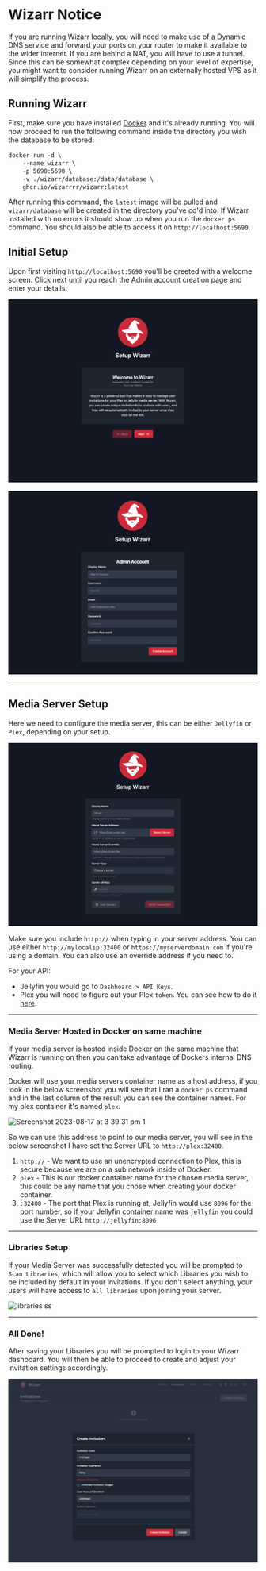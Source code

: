 # Wizarr Notice
If you are running Wizarr locally, you will need to make use of a Dynamic DNS service and forward your ports on your router to make it available to the wider internet. If you are behind a NAT, you will have to use a tunnel. Since this can be somewhat complex depending on your level of expertise, you might want to consider running Wizarr on an externally hosted VPS as it will simplify the process.

## Running Wizarr

First, make sure you have installed [Docker](https://docs.docker.com/engine/install/) and it's already running. You will now proceed to run the following command inside the directory you wish the database to be stored:

```
docker run -d \
    --name wizarr \
    -p 5690:5690 \
    -v ./wizarr/database:/data/database \
    ghcr.io/wizarrrr/wizarr:latest
```

After running this command, the `latest` image will be pulled and `wizarr/database` will be created in the directory you've cd'd into. If Wizarr installed with no errors it should show up when you run the `docker ps` command. You should also be able to access it on `http://localhost:5690`.

## Initial Setup
Upon first visiting `http://localhost:5690` you'll be greeted with a welcome screen. Click next until you reach the Admin account creation page and enter your details. 

![welcome ss](https://raw.githubusercontent.com/bleak183/wizarr/develop/docs/setup/welcome_setup.png)

![admin ss](https://raw.githubusercontent.com/bleak183/wizarr/develop/docs/setup/admin_account_setup.png)

<hr>

## Media Server Setup
Here we need to configure the media server, this can be either `Jellyfin` or `Plex`, depending on your setup.

![server setup ss](https://raw.githubusercontent.com/bleak183/wizarr/develop/docs/setup/media_server_setup.png)

Make sure you include `http://` when typing in your server address. You can use either `http://mylocalip:32400` or `https://myserverdomain.com` if you're using a domain. You can also use an override address if you need to.

For your API:
- Jellyfin you would go to `Dashboard > API Keys`.
- Plex you will need to figure out your Plex `token`. You can see how to do it [here](https://support.plex.tv/articles/204059436-finding-an-authentication-token-x-plex-token/).

<hr>

### Media Server Hosted in Docker on same machine
If your media server is hosted inside Docker on the same machine that Wizarr is running on then you can take advantage of Dockers internal DNS routing.

Docker will use your media servers container name as a host address, if you look in the below screenshot you will see that I ran a `docker ps` command and in the last column of the result you can see the container names. For my plex container it's named `plex`.

![Screenshot 2023-08-17 at 3 39 31 pm 1](https://github.com/Wizarrrr/wizarr/assets/16636012/ad1829c2-f2dd-425b-9eb8-1319cb714603)

So we can use this address to point to our media server, you will see in the below screenshot I have set the Server URL to `http://plex:32400`.
1. `http://` - We want to use an unencrypted connection to Plex, this is secure because we are on a sub network inside of Docker.
2. `plex` - This is our docker container name for the chosen media server, this could be any name that you chose when creating your docker container.
3. `:32400` - The port that Plex is running at, Jellyfin would use `8096` for the port number, so if your Jellyfin container name was `jellyfin` you could use the Server URL `http://jellyfin:8096`

<hr>


### Libraries Setup
If your Media Server was successfully detected you will be prompted to `Scan Libraries`, which will allow you to select which Libraries you wish to be included by default in your invitations. If you don't select anything, your users will have access to `all libraries` upon joining your server.

![libraries ss](https://github.com/Wizarrrr/wizarr/assets/16636012/31bed2bf-deb9-42d8-8058-3ebbf9a9bf28)

<hr>

### All Done!
After saving your Libraries you will be prompted to login to your Wizarr dashboard. You will then be able to proceed to create and adjust your invitation settings accordingly.

![invitations ss](https://raw.githubusercontent.com/bleak183/wizarr/develop/docs/setup/invitations_setup.png)
